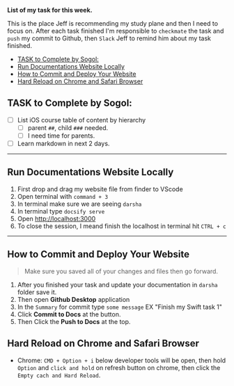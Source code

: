 **List of my task for this week.**

This is the place Jeff is recommending my study plane and then I need to focus on. 
After each task finished I'm responsible to `checkmate` the task and `push` my commit to Github, then `Slack` Jeff to remind him about my task finished. 

- [TASK to Complete by Sogol:](#task-to-complete-by-sogol)
- [Run Documentations Website Locally](#run-documentations-website-locally)
- [How to Commit and Deploy Your Website](#how-to-commit-and-deploy-your-website)
- [Hard Reload on Chrome and Safari Browser](#hard-reload-on-chrome-and-safari-browser)

## TASK to Complete by Sogol:
- [ ] List iOS course table of content by hierarchy
  - [ ] parent `##`, child `###` needed.
  - [ ] I need time for parents.
- [ ] Learn markdown in next 2 days. 

---

## Run Documentations Website Locally
1. First drop and drag my website file from finder to VScode 
2. Open terminal with `command + 3`
3. In terminal make sure we are seeing `darsha`
4. In terminal type `docsify serve`
5. Open [http://localhost:3000](http://localhost:3000)
6. To close the session, I meand finish the localhost in terminal hit `CTRL + c`

---

## How to Commit and Deploy Your Website
> Make sure you saved all of your changes and files then go forward.
1. After you finished your task and update your documentation in `darsha` folder save it.
2. Then open **Github Desktop** application 
3. In the `Summary` for commit type `some message` EX "Finish my Swift task 1"
4. Click **Commit to Docs** at the button.
5. Then Click the **Push to Docs** at the top.

## Hard Reload on Chrome and Safari Browser 
- Chrome: `CMD + Option + i` below developer tools will be open, then hold `Option` and `click and hold` on refresh button on chrome, then click the `Empty cach and Hard Reload`.